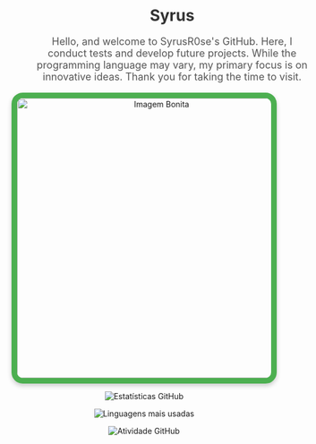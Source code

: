 <div align="center">
  <h1 style="color: #333; position: relative; left: 50px;">Syrus</h1>
  <p style="font-size: 18px; color: #555; position: relative; left: 50px;">
    Hello, and welcome to SyrusR0se's GitHub. Here, I conduct tests and develop future projects. While the programming language may vary, my primary focus is on innovative ideas. Thank you for taking the time to visit.
  </p>
</div>

<p align="center">
  <img src="https://i.pinimg.com/originals/36/6d/94/366d94f67e9cff8c4d02f7e4367ef6b1.gif" 
       alt="Imagem Bonita" 
       style="border: 10px solid #4CAF50; border-radius: 20px; width: 500px; max-width: 90%; box-shadow: 0 4px 8px rgba(0, 0, 0, 0.2);">
</p>

<p align="center">
  <img src="https://github-readme-stats.vercel.app/api?username=SyrusR0se&show_icons=true&theme=dark" 
       alt="Estatísticas GitHub" />
</p>

<p align="center">
  <img src="https://github-readme-stats.vercel.app/api/top-langs/?username=SyrusR0se&layout=compact&theme=dark" 
       alt="Linguagens mais usadas" />
</p>

<p align="center">
  <img src="https://github-readme-activity-graph.vercel.app/graph?username=SyrusR0se&bg_color=21262d&color=ffff&line=ffff&point=ffff&area=true&area_color=ffff" 
       alt="Atividade GitHub" />
</p>
